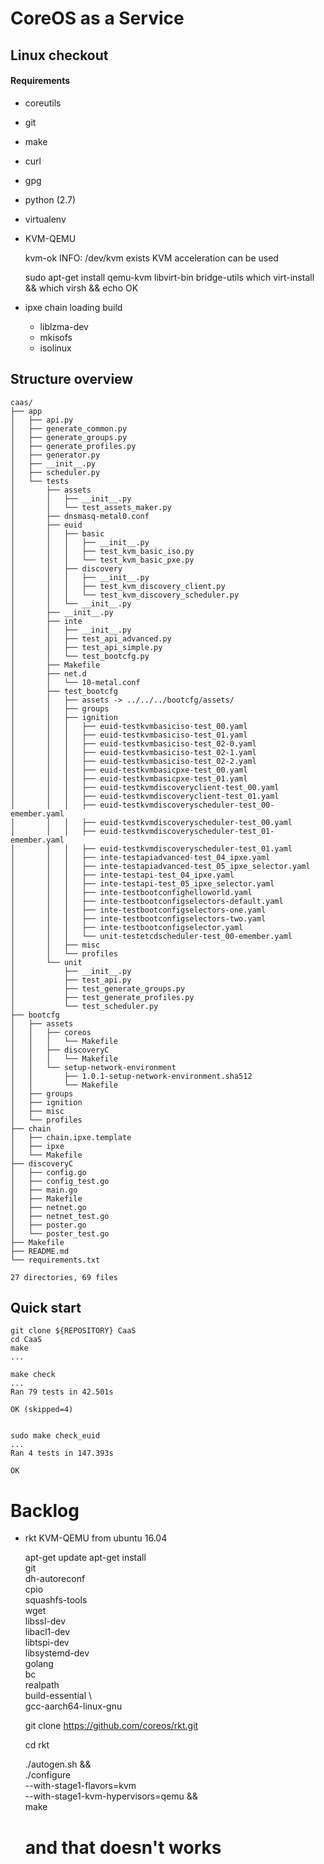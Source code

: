 # CoreOS as a Service

## Linux checkout

#### Requirements


* coreutils
* git
* make
* curl
* gpg
* python (2.7)
* virtualenv
* KVM-QEMU


    kvm-ok 
    INFO: /dev/kvm exists
    KVM acceleration can be used
    
    sudo apt-get install qemu-kvm libvirt-bin bridge-utils
    which virt-install && which virsh && echo OK
    
* ipxe chain loading build
    * liblzma-dev 
    * mkisofs 
    * isolinux    

## Structure overview


    caas/    
    ├── app
    │   ├── api.py
    │   ├── generate_common.py
    │   ├── generate_groups.py
    │   ├── generate_profiles.py
    │   ├── generator.py
    │   ├── __init__.py
    │   ├── scheduler.py
    │   └── tests
    │       ├── assets
    │       │   ├── __init__.py
    │       │   └── test_assets_maker.py
    │       ├── dnsmasq-metal0.conf
    │       ├── euid
    │       │   ├── basic
    │       │   │   ├── __init__.py
    │       │   │   ├── test_kvm_basic_iso.py
    │       │   │   └── test_kvm_basic_pxe.py
    │       │   ├── discovery
    │       │   │   ├── __init__.py
    │       │   │   ├── test_kvm_discovery_client.py
    │       │   │   └── test_kvm_discovery_scheduler.py
    │       │   └── __init__.py
    │       ├── __init__.py
    │       ├── inte
    │       │   ├── __init__.py
    │       │   ├── test_api_advanced.py
    │       │   ├── test_api_simple.py
    │       │   └── test_bootcfg.py
    │       ├── Makefile
    │       ├── net.d
    │       │   └── 10-metal.conf
    │       ├── test_bootcfg
    │       │   ├── assets -> ../../../bootcfg/assets/
    │       │   ├── groups
    │       │   ├── ignition
    │       │   │   ├── euid-testkvmbasiciso-test_00.yaml
    │       │   │   ├── euid-testkvmbasiciso-test_01.yaml
    │       │   │   ├── euid-testkvmbasiciso-test_02-0.yaml
    │       │   │   ├── euid-testkvmbasiciso-test_02-1.yaml
    │       │   │   ├── euid-testkvmbasiciso-test_02-2.yaml
    │       │   │   ├── euid-testkvmbasicpxe-test_00.yaml
    │       │   │   ├── euid-testkvmbasicpxe-test_01.yaml
    │       │   │   ├── euid-testkvmdiscoveryclient-test_00.yaml
    │       │   │   ├── euid-testkvmdiscoveryclient-test_01.yaml
    │       │   │   ├── euid-testkvmdiscoveryscheduler-test_00-emember.yaml
    │       │   │   ├── euid-testkvmdiscoveryscheduler-test_00.yaml
    │       │   │   ├── euid-testkvmdiscoveryscheduler-test_01-emember.yaml
    │       │   │   ├── euid-testkvmdiscoveryscheduler-test_01.yaml
    │       │   │   ├── inte-testapiadvanced-test_04_ipxe.yaml
    │       │   │   ├── inte-testapiadvanced-test_05_ipxe_selector.yaml
    │       │   │   ├── inte-testapi-test_04_ipxe.yaml
    │       │   │   ├── inte-testapi-test_05_ipxe_selector.yaml
    │       │   │   ├── inte-testbootconfighelloworld.yaml
    │       │   │   ├── inte-testbootconfigselectors-default.yaml
    │       │   │   ├── inte-testbootconfigselectors-one.yaml
    │       │   │   ├── inte-testbootconfigselectors-two.yaml
    │       │   │   ├── inte-testbootconfigselector.yaml
    │       │   │   └── unit-testetcdscheduler-test_00-emember.yaml
    │       │   ├── misc
    │       │   └── profiles
    │       └── unit
    │           ├── __init__.py
    │           ├── test_api.py
    │           ├── test_generate_groups.py
    │           ├── test_generate_profiles.py
    │           └── test_scheduler.py
    ├── bootcfg
    │   ├── assets
    │   │   ├── coreos
    │   │   │   └── Makefile
    │   │   ├── discoveryC
    │   │   │   └── Makefile
    │   │   └── setup-network-environment
    │   │       ├── 1.0.1-setup-network-environment.sha512
    │   │       └── Makefile
    │   ├── groups
    │   ├── ignition
    │   ├── misc
    │   └── profiles
    ├── chain
    │   ├── chain.ipxe.template
    │   ├── ipxe
    │   └── Makefile
    ├── discoveryC
    │   ├── config.go
    │   ├── config_test.go
    │   ├── main.go
    │   ├── Makefile
    │   ├── netnet.go
    │   ├── netnet_test.go
    │   ├── poster.go
    │   └── poster_test.go
    ├── Makefile
    ├── README.md
    └── requirements.txt
    
    27 directories, 69 files



## Quick start

    git clone ${REPOSITORY} CaaS
    cd CaaS
    make
    ...
    
    make check
    ...
    Ran 79 tests in 42.501s
    
    OK (skipped=4)
    
    
    sudo make check_euid
    ...
    Ran 4 tests in 147.393s
    
    OK

    

    
# Backlog    

* rkt KVM-QEMU from ubuntu 16.04 
    
    
    apt-get update
    apt-get install \
        git \
        dh-autoreconf \
        cpio \
        squashfs-tools \
        wget \
        libssl-dev \
        libacl1-dev \
        libtspi-dev \
        libsystemd-dev \
        golang \
        bc \
        realpath \
        build-essential \    
        gcc-aarch64-linux-gnu
    
    git clone https://github.com/coreos/rkt.git
     
    cd rkt
    
    ./autogen.sh && \
        ./configure \
            --with-stage1-flavors=kvm \
            --with-stage1-kvm-hypervisors=qemu && \
        make    
    # and that doesn't works    